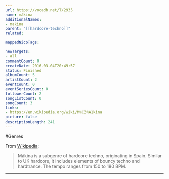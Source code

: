```yaml
---
url: https://vocadb.net/T/2935
name: mákina
additionalNames: 
- makina
parent: "[[hardcore-techno]]"
related:

mappedNicoTags:

newTargets:
- all
commentCount: 0
createDate: 2016-03-04T20:49:57
status: Finished
albumCount: 5
artistCount: 2
eventCount: 0
eventSeriesCount: 0
followerCount: 2
songListCount: 0
songCount: 3
links: 
- https://en.wikipedia.org/wiki/M%C3%A1kina
picture: false
descriptionLength: 241
---
```


#Genres

From [Wikipedia](https://en.wikipedia.org/wiki/M%C3%A1kina):

>Mákina is a subgenre of hardcore techno, originating in Spain. Similar to UK hardcore, it includes elements of bouncy techno and hardtrance. The tempo ranges from 150 to 180 BPM.

---

